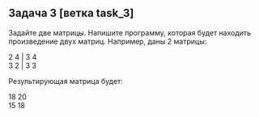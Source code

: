 ## Задача 3 [ветка task_3]

Задайте две матрицы. Напишите программу, которая будет находить произведение двух матриц.
Например, даны 2 матрицы:

2 4 | 3 4  
3 2 | 3 3

Результирующая матрица будет:

18 20  
15 18